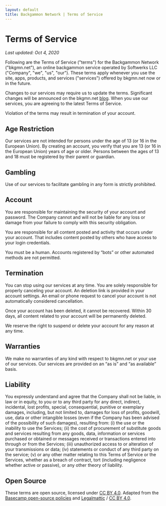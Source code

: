 ```yaml
---
layout: default
title: Backgammon Network | Terms of Service
---
```


# Terms of Service

*Last updated: Oct 4, 2020*

Following are the Terms of Service ("terms") for the Backgammon Network ("bkgmn.net"), an online backgammon service operated by Softwerks LLC ("Company", "we", "us", "our"). These terms apply whenever you use the site, apps, products, and services ("services") offered by bkgmn.net now or in the future.

Changes to our services may require us to update the terms. Significant changes will be announced on the bkgmn.net [blog](https://blog.bkgmn.net). When you use our services, you are agreeing to the latest Terms of Service.

Violation of the terms may result in termination of your account.

## Age Restriction
Our services are not intended for persons under the age of 13 (or 16 in the European Union). By creating an account, you verify that you are 13 (or 16 in the European Union) years of age or older. Persons between the ages of 13 and 18 must be registered by their parent or guardian.

## Gambling
Use of our services to facilitate gambling in any form is strictly prohibited.

## Account
You are responsible for maintaining the security of your account and password. The Company cannot and will not be liable for any loss or damage from your failure to comply with this security obligation.

You are responsible for all content posted and activity that occurs under your account. That includes content posted by others who have access to your login credentials.

You must be a human. Accounts registered by “bots” or other automated methods are not permitted.

## Termination
You can stop using our services at any time. You are solely responsible for properly canceling your account. An deletion link is provided in your account settings. An email or phone request to cancel your account is not automatically considered cancellation.

Once your account has been deleted, it cannot be recovered. Within 30 days, all content related to your account will be permanently deleted.

We reserve the right to suspend or delete your account for any reason at any time.

## Warranties
We make no warranties of any kind with respect to bkgmn.net or your use of our services. Our services are provided on an “as is” and “as available” basis.

## Liability
You expressly understand and agree that the Company shall not be liable, in law or in equity, to you or to any third party for any direct, indirect, incidental, lost profits, special, consequential, punitive or exemplary damages, including, but not limited to, damages for loss of profits, goodwill, use, data or other intangible losses (even if the Company has been advised of the possibility of such damages), resulting from: (i) the use or the inability to use the Services; (ii) the cost of procurement of substitute goods and services resulting from any goods, data, information or services purchased or obtained or messages received or transactions entered into through or from the Services; (iii) unauthorized access to or alteration of your transmissions or data; (iv) statements or conduct of any third party on the service; (v) or any other matter relating to this Terms of Service or the Services, whether as a breach of contract, tort (including negligence whether active or passive), or any other theory of liability.

## Open Source
These terms are open source, licensed under [CC BY 4.0](https://creativecommons.org/licenses/by/4.0/). Adapted from the [Basecamp open-source policies](https://github.com/basecamp/policies) and [Legalmattic](https://github.com/Automattic/legalmattic) / [CC BY 4.0](https://creativecommons.org/licenses/by/4.0/).
